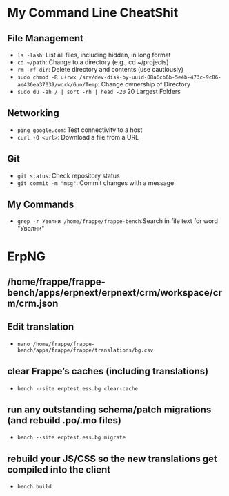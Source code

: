 # My Command Line CheatShit

## File Management
- `ls -lash`: List all files, including hidden, in long format
- `cd ~/path`: Change to a directory (e.g., cd ~/projects)
- `rm -rf dir`: Delete directory and contents (use cautiously)
- `sudo chmod -R u+rwx /srv/dev-disk-by-uuid-08a6cb6b-5e4b-473c-9c86-ae436ea37039/work/Gun/Temp`: Change ownership of Directory
- `sudo du -ah / | sort -rh | head -20` 20 Largest Folders
## Networking
- `ping google.com`: Test connectivity to a host
- `curl -O <url>`: Download a file from a URL

## Git
- `git status`: Check repository status
- `git commit -m "msg"`: Commit changes with a message
## My Commands
- `grep -r Уволни /home/frappe/frappe-bench`:Search in file text for word "Уволни"


# ErpNG
## /home/frappe/frappe-bench/apps/erpnext/erpnext/crm/workspace/crm/crm.json

## Edit translation
- `nano /home/frappe/frappe-bench/apps/frappe/frappe/translations/bg.csv`
## clear Frappe’s caches (including translations)
- `bench --site erptest.ess.bg clear-cache`

## run any outstanding schema/patch migrations (and rebuild .po/.mo files)
- `bench --site erptest.ess.bg migrate`

## rebuild your JS/CSS so the new translations get compiled into the client
- `bench build`
